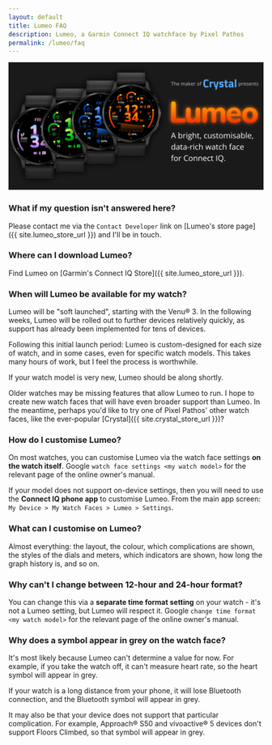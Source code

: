 ```yaml
---
layout: default
title: Lumeo FAQ
description: Lumeo, a Garmin Connect IQ watchface by Pixel Pathos
permalink: /lumeo/faq
---
```

![Lumeo hero image](/images/lumeo-hero-image.png)

### What if my question isn't answered here?
Please contact me via the ```Contact Developer``` link on [Lumeo's store page]({{ site.lumeo_store_url }}) and I'll be in touch.

### Where can I download Lumeo?
Find Lumeo on [Garmin's Connect IQ Store]({{ site.lumeo_store_url }}).

### When will Lumeo be available for my watch?
Lumeo will be "soft launched", starting with the Venu® 3. In the following weeks, Lumeo will be rolled out to further devices relatively quickly, as support has already been implemented for tens of devices.

Following this initial launch period: Lumeo is custom-designed for each size of watch, and in some cases, even for specific watch models. This takes many hours of work, but I feel the process is worthwhile.

If your watch model is very new, Lumeo should be along shortly.

Older watches may be missing features that allow Lumeo to run. I hope to create new watch faces that will have even broader support than Lumeo. In the meantime, perhaps you'd like to try one of Pixel Pathos' other watch faces, like the ever-popular [Crystal]({{ site.crystal_store_url }})?

### How do I customise Lumeo?
On most watches, you can customise Lumeo via the watch face settings **on the watch itself**. Google ```watch face settings <my watch model>``` for the relevant page of the online owner's manual.

If your model does not support on-device settings, then you will need to use the **Connect IQ phone app** to customise Lumeo. From the main app screen: ```My Device > My Watch Faces > Lumeo > Settings```.

### What can I customise on Lumeo?
Almost everything: the layout, the colour, which complications are shown, the styles of the dials and meters, which indicators are shown, how long the graph history is, and so on.

### Why can't I change between 12-hour and 24-hour format?
You can change this via a **separate time format setting** on your watch - it's not a Lumeo setting, but Lumeo will respect it. Google ```change time format <my watch model>``` for the relevant page of the online owner's manual.

### Why does a symbol appear in grey on the watch face?
It's most likely because Lumeo can't determine a value for now. For example, if you take the watch off, it can't measure heart rate, so the heart symbol will appear in grey.

If your watch is a long distance from your phone, it will lose Bluetooth connection, and the Bluetooth symbol will appear in grey.

It may also be that your device does not support that particular complication. For example, Approach® S50 and vívoactive® 5 devices don't support Floors Climbed, so that symbol will appear in grey.